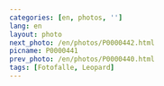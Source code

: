 ```yaml
---
categories: [en, photos, '']
lang: en
layout: photo
next_photo: /en/photos/P0000442.html
picname: P0000441
prev_photo: /en/photos/P0000440.html
tags: [Fotofalle, Leopard]
---
```

